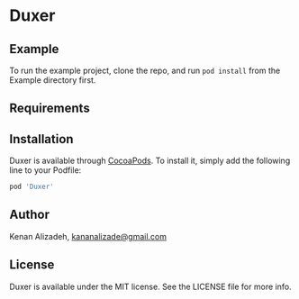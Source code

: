 # Duxer

## Example

To run the example project, clone the repo, and run `pod install` from the Example directory first.

## Requirements

## Installation

Duxer is available through [CocoaPods](https://cocoapods.org). To install
it, simply add the following line to your Podfile:

```ruby
pod 'Duxer'
```

## Author

Kenan Alizadeh, kananalizade@gmail.com

## License

Duxer is available under the MIT license. See the LICENSE file for more info.
